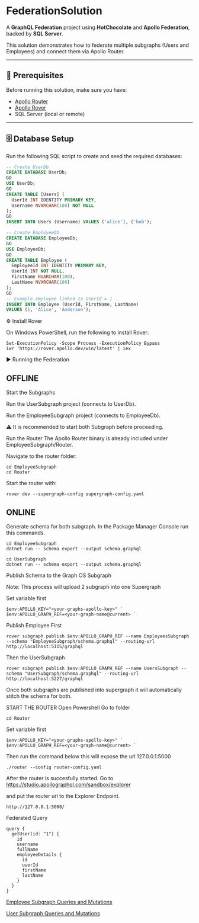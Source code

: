 # FederationSolution

A **GraphQL Federation** project using **HotChocolate** and **Apollo Federation**, backed by **SQL Server**.

This solution demonstrates how to federate multiple subgraphs (Users and Employees) and connect them via Apollo Router.

---

## 🚀 Prerequisites

Before running this solution, make sure you have:

- [Apollo Router](https://www.apollographql.com/docs/router/)
- [Apollo Rover](https://www.apollographql.com/docs/rover/)
- SQL Server (local or remote)

---

## 🗄️ Database Setup

Run the following SQL script to create and seed the required databases:

```sql
-- Create UserDb
CREATE DATABASE UserDb;
GO
USE UserDb;
GO
CREATE TABLE [Users] (
  UserId INT IDENTITY PRIMARY KEY,
  Username NVARCHAR(100) NOT NULL
);
GO
INSERT INTO Users (Username) VALUES ('alice'), ('bob');

-- Create EmployeeDb
CREATE DATABASE EmployeeDb;
GO
USE EmployeeDb;
GO
CREATE TABLE Employee (
  EmployeeId INT IDENTITY PRIMARY KEY,
  UserId INT NOT NULL,
  FirstName NVARCHAR(100),
  LastName NVARCHAR(100)
);
GO
-- Example employee linked to UserId = 1
INSERT INTO Employee (UserId, FirstName, LastName) 
VALUES (1, 'Alice', 'Anderson');
```


⚙️ Install Rover

On Windows PowerShell, run the following to install Rover:
```
Set-ExecutionPolicy -Scope Process -ExecutionPolicy Bypass
iwr 'https://rover.apollo.dev/win/latest' | iex
```

▶️ Running the Federation

## OFFLINE
Start the Subgraphs

Run the UserSubgraph project (connects to UserDb).

Run the EmployeeSubgraph project (connects to EmployeeDb).

⚠️ It is recommended to start both Subgraph before proceeding.

Run the Router
The Apollo Router binary is already included under EmployeeSubgraph/Router.

Navigate to the router folder:
```
cd EmployeeSubgraph
cd Router
```

Start the router with:
```
rover dev --supergraph-config supergraph-config.yaml
```

## ONLINE

Generate schema for both subgraph. In the Package Manager Console run this commands.
```
cd EmployeeSubgraph
dotnet run -- schema export --output schema.graphql
```

```
cd UserSubgraph
dotnet run -- schema export --output schema.graphql
```

Publish Schema to the Graph OS Subgraph

Note: This process will upload 2 subgraph into one Supergraph

Set variable first

```
$env:APOLLO_KEY="<your-graphs-apollo-key>" `
$env:APOLLO_GRAPH_REF=<your-graph-name@current> `
```

Publish Employee First
```
rover subgraph publish $env:APOLLO_GRAPH_REF --name EmployeesSubgraph --schema "EmployeeSubgraph/schema.graphql" --routing-url http://localhost:5115/graphql
```

Then the UserSubgraph
```
rover subgraph publish $env:APOLLO_GRAPH_REF --name UsersSubgraph --schema "UserSubgraph/schema.graphql" --routing-url http://localhost:5227/graphql
```

Once both subgraphs are published into supergraph it will automatically stitch the schema for both.

START THE ROUTER
Open Powershell
Go to folder
```
cd Router
```
Set variable first
```
$env:APOLLO_KEY="<your-graphs-apollo-key>" `
$env:APOLLO_GRAPH_REF=<your-graph-name@current> `
```

Then run the command below this will expose the url 127.0.0.1:5000
```
./router --config router-config.yaml
```

After the router is succesfully started. Go to
https://studio.apollographql.com/sandbox/explorer

and put the router url to the Explorer Endpoint.
```
http://127.0.0.1:5000/
```

Federated Query
```
query {
  getUser(id: "1") {
    id
    username
    fullName
    employeeDetails {
      id
      userId
      firstName
      lastName
    }
  }
}
```

[Employee Subgraph Queries and Mutations](https://github.com/aezendc/FederationSolution/blob/usecase/EmployeeSubgraph/Employee_GRAPHQL.txt)

[User Subgraph Queries and Mutations](https://github.com/aezendc/FederationSolution/blob/usecase/UserSubgraph/User_GRAPHQL.txt)

